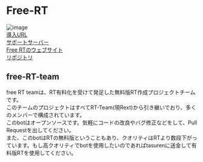 # Free-RT
![image](https://user-images.githubusercontent.com/78240988/162595825-02f3d354-db99-40db-9eca-3eff0652c320.png)<br>
[導入URL](https://discord.com/api/oauth2/authorize?client_id=961521106227974174&permissions=8&scope=bot%20applications.commands)<br>
[サポートサーバー](https://discord.gg/VHwJ3CBuWw)<br>
[Free RTのウェブサイト](https://free-rt.com/)<br>
[リポジトリ](https://github.com/free-RT/rt-bot)
## free-RT-team
free RT teamは、RT有料化を受けて発足した無料版RT作成プロジェクトチームです。  
このチームのプロジェクトはすべてRT-Team(現Rext)から引き継いでおり、多くのメンバーで構成されています。  
このbotはオープンソースです。気軽にコードの改良やバグ修正などをして、Pull Requestを出してください。  
また、このbotはRTの無料版ということもあり、クオリティはRTより数段下がっています。もし高クオリティでbotを使用したいのであればtasurenに送金して有料版RTを使用してください。
